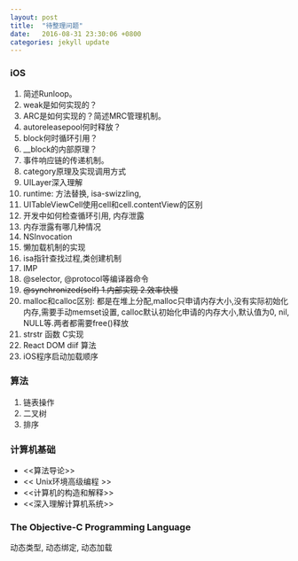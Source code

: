 ```yaml
---
layout: post
title:  "待整理问题"
date:   2016-08-31 23:30:06 +0800
categories: jekyll update
---
```



### iOS

1. 简述Runloop。
2. weak是如何实现的？
3. ARC是如何实现的？简述MRC管理机制。
4. autoreleasepool何时释放？
5. block何时循环引用？
6. __block的内部原理？
7. 事件响应链的传递机制。
8. category原理及实现调用方式
9. UILayer深入理解
10. runtime: 方法替换, isa-swizzling,  
11. UITableViewCell使用cell和cell.contentView的区别
12. 开发中如何检查循环引用, 内存泄露
13. 内存泄露有哪几种情况
14. NSInvocation
15. 懒加载机制的实现
16. isa指针查找过程,类创建机制
17. IMP
18. @selector, @protocol等编译器命令
19. ~~@synchronized(self) 1.内部实现 2.效率快慢~~
20. malloc和calloc区别: 都是在堆上分配,malloc只申请内存大小,没有实际初始化内存,需要手动memset设置, calloc默认初始化申请的内存大小,默认值为0, nil, NULL等.两者都需要free()释放
21. strstr 函数 C实现
22. React DOM diif 算法
23. iOS程序启动加载顺序



### 算法

1. 链表操作
2. 二叉树
3. 排序


### 计算机基础

- <<算法导论>>
- << Unix环境高级编程 >>
- <<计算机的构造和解释>>
- <<深入理解计算机系统>>


### The Objective-C Programming Language

动态类型, 动态绑定, 动态加载


